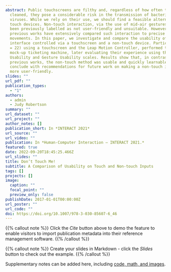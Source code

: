 ```yaml
---
abstract: Public touchscreens are filthy and, regardless of how often they are
  cleaned, they pose a considerable risk in the transmission of bacteria and
  viruses. While we rely on their use, we should find a feasible alternative to
  touch devices. Non-touch interaction, via the use of mid-air gestures, has
  been previously labelled as not user-friendly and unsuitable. However,
  previous works have extensively compared such interaction to precise mouse
  movements. In this paper, we investigate and compare the usability of an
  interface controlled via a touchscreen and a non-touch device. Participants (N
  = 22) using a touchscreen and the Leap Motion Controller, performed tasks on a
  mock-up ticketing machine, later evaluating their experience using the System
  Usability and Gesture Usability scales. Results show that, in contrast to the
  previous works, the non-touch method was usable and quickly learnable. We
  conclude with recommendations for future work on making a non-touch interface
  more user-friendly.
slides: ""
url_pdf: ""
publication_types:
  - "1"
authors:
  - admin
  - Judy Robertson
summary: ""
url_dataset: ""
url_project: ""
author_notes: []
publication_short: In *INTERACT 2021*
url_source: ""
url_video: ""
publication: In *Human-Computer Interaction – INTERACT 2021.*
featured: true
date: 2022-09-20T18:45:25.466Z
url_slides: ""
title: Don’t Touch Me!
subtitle: A Comparison of Usability on Touch and Non-touch Inputs
tags: []
projects: []
image:
  caption: ""
  focal_point: ""
  preview_only: false
publishDate: 2017-01-01T00:00:00Z
url_poster: ""
url_code: ""
doi: https://doi.org/10.1007/978-3-030-85607-6_46
---
```


{{% callout note %}}
Click the _Cite_ button above to demo the feature to enable visitors to import publication metadata into their reference management software.
{{% /callout %}}

{{% callout note %}}
Create your slides in Markdown - click the _Slides_ button to check out the example.
{{% /callout %}}

Supplementary notes can be added here, including [code, math, and images](https://wowchemy.com/docs/writing-markdown-latex/).
